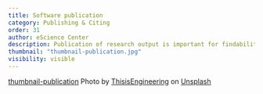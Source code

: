 ```yaml
---
title: Software publication
category: Publishing & Citing
order: 31
author: eScience Center
description: Publication of research output is important for findability and reusability, but how does that work for software?
thumbnail: "thumbnail-publication.jpg"
visibility: visible
---
```


[thumbnail-publication](https://unsplash.com/photos/man-in-blue-and-white-checkered-button-up-shirt-sitting-beside-man-in-yellow-shirt-t4qI2IDcL5s?utm_content=creditShareLink&utm_medium=referral&utm_source=unsplash)
Photo by <a href="https://unsplash.com/@thisisengineering?utm_content=creditCopyText&utm_medium=referral&utm_source=unsplash">ThisisEngineering</a> on <a href="https://unsplash.com/photos/man-in-blue-and-white-checkered-button-up-shirt-sitting-beside-man-in-yellow-shirt-t4qI2IDcL5s?utm_content=creditCopyText&utm_medium=referral&utm_source=unsplash">Unsplash</a>


